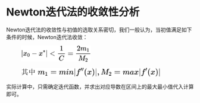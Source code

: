 # Newton迭代法的收敛性分析

Newton迭代法的收敛性与初值的选取关系密切，我们一般认为，当初值满足如下条件的时候，Newton迭代法收敛：

<figure><img src="../.gitbook/assets/QianJianTec1722598353271.jpg" alt="" width="188"><figcaption></figcaption></figure>

<figure><img src="../.gitbook/assets/QianJianTec1722598965577.jpg" alt="" width="375"><figcaption></figcaption></figure>

实际计算中，只需确定迭代函数，并求出对应导数在区间上的最大最小值代入计算即可。
